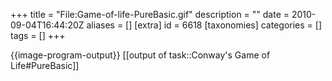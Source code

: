 +++
title = "File:Game-of-life-PureBasic.gif"
description = ""
date = 2010-09-04T16:44:20Z
aliases = []
[extra]
id = 6618
[taxonomies]
categories = []
tags = []
+++

{{image-program-output}}
[[output of task::Conway's Game of Life#PureBasic]]
